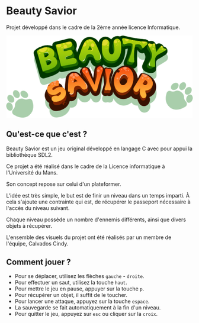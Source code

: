 # Beauty Savior

Projet développé dans le cadre de la 2ème année licence Informatique.

![Image du Logo Beauty Savior](graphics_assets/logo.png)

## Qu'est-ce que c'est ? 
Beauty Savior est un jeu original développé en langage C avec pour appui la bibliothèque SDL2.

Ce projet a été réalisé dans le cadre de la Licence informatique à l'Université du Mans.

Son concept repose sur celui d'un plateformer.

L'idée est très simple, le but est de finir un niveau dans un temps imparti. 
À cela s'ajoute une contrainte qui est, de récupérer le passeport nécessaire à l'accès du niveau suivant.


Chaque niveau possède un nombre d'ennemis différents, ainsi que divers objets à récupérer.

L'ensemble des visuels du projet ont été réalisés par un membre de l'équipe, Calvados Cindy.

## Comment jouer ?

- Pour se déplacer, utilisez les flèches `gauche` - `droite`.
- Pour effectuer un saut, utilisez la touche `haut`.
- Pour mettre le jeu en pause, appuyer sur la touche `p`.
- Pour récupérer un objet, il suffit de le toucher.
- Pour lancer une attaque, appuyez sur la touche `espace`.
- La sauvegarde se fait automatiquement à la fin d'un niveau.
- Pour quitter le jeu, appuyez sur `esc` ou cliquer sur la `croix`.
